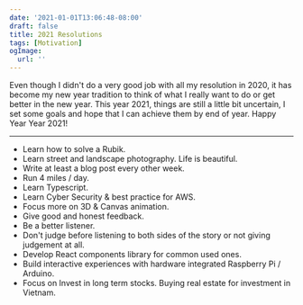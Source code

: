 ```yaml
---
date: '2021-01-01T13:06:48-08:00'
draft: false
title: 2021 Resolutions
tags: [Motivation]
ogImage:
  url: ''
---
```


Even though I didn't do a very good job with all my resolution in 2020, it has
become my new year tradition to think of what I really want to do or get better in the new
year. This year 2021, things are still a little bit uncertain, I set some goals
and hope that I can achieve them by end of year. Happy Year Year 2021!

---


- Learn how to solve a Rubik.
- Learn street and landscape photography. Life is beautiful.
- Write at least a blog post every other week.
- Run 4 miles / day.
- Learn Typescript.
- Learn Cyber Security & best practice for AWS.
- Focus more on 3D & Canvas animation.
- Give good and honest feedback.
- Be a better listener.
- Don't judge before listening to both sides of the story or not giving judgement at all.
- Develop React components library for common used ones.
- Build interactive experiences with hardware integrated Raspberry Pi / Arduino.
- Focus on Invest in long term stocks. Buying real estate for investment in Vietnam.
